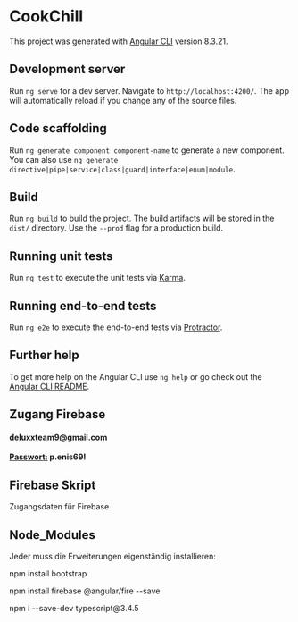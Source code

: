 # CookChill

This project was generated with [Angular CLI](https://github.com/angular/angular-cli) version 8.3.21.

## Development server

Run `ng serve` for a dev server. Navigate to `http://localhost:4200/`. The app will automatically reload if you change any of the source files.

## Code scaffolding

Run `ng generate component component-name` to generate a new component. You can also use `ng generate directive|pipe|service|class|guard|interface|enum|module`.

## Build

Run `ng build` to build the project. The build artifacts will be stored in the `dist/` directory. Use the `--prod` flag for a production build.

## Running unit tests

Run `ng test` to execute the unit tests via [Karma](https://karma-runner.github.io).

## Running end-to-end tests

Run `ng e2e` to execute the end-to-end tests via [Protractor](http://www.protractortest.org/).

## Further help

To get more help on the Angular CLI use `ng help` or go check out the [Angular CLI README](https://github.com/angular/angular-cli/blob/master/README.md).

## Zugang Firebase
<h4>deluxxteam9@gmail.com</h4>
<b><u>Passwort:</u> p.enis69!</b>

## Firebase Skript
<p>Zugangsdaten für Firebase</p>
<!-- The core Firebase JS SDK is always required and must be listed first -->
<script src="https://www.gstatic.com/firebasejs/7.7.0/firebase-app.js"></script>

<!-- TODO: Add SDKs for Firebase products that you want to use
     https://firebase.google.com/docs/web/setup#available-libraries -->

<script>
  // Your web app's Firebase configuration
  var firebaseConfig = {
    apiKey: "AIzaSyDFK_xVqQL-7PjwAQRYrYeDNfM59_d1V2g",
    authDomain: "team-deluxxe.firebaseapp.com",
    databaseURL: "https://team-deluxxe.firebaseio.com",
    projectId: "team-deluxxe",
    storageBucket: "team-deluxxe.appspot.com",
    messagingSenderId: "565630719372",
    appId: "1:565630719372:web:8cac8b76f8a4151d2532a9"
  };
  // Initialize Firebase
  firebase.initializeApp(firebaseConfig);
</script>

## Node_Modules
<p>Jeder muss die Erweiterungen eigenständig installieren:</p>
<p>npm install bootstrap</p>
<p>npm install firebase @angular/fire --save</p>
<p>npm i --save-dev typescript@3.4.5</p>
